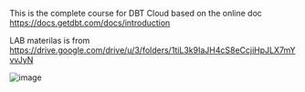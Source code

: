 This is the complete course for DBT Cloud based on the online doc https://docs.getdbt.com/docs/introduction

LAB materilas is from https://drive.google.com/drive/u/3/folders/1tiL3k9IaJH4cS8eCcjiHpJLX7mYvvJyN

![image](https://github.com/superdba111/DataStructure/assets/31944577/cf1ce3ea-c786-45eb-b012-570b7f024d15)


